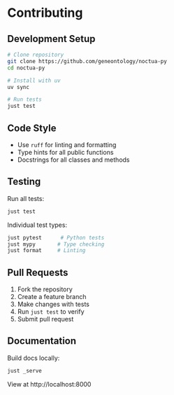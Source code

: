 # Contributing

## Development Setup

```bash
# Clone repository
git clone https://github.com/geneontology/noctua-py
cd noctua-py

# Install with uv
uv sync

# Run tests
just test
```

## Code Style

- Use `ruff` for linting and formatting
- Type hints for all public functions
- Docstrings for all classes and methods

## Testing

Run all tests:
```bash
just test
```

Individual test types:
```bash
just pytest      # Python tests
just mypy       # Type checking
just format     # Linting
```

## Pull Requests

1. Fork the repository
2. Create a feature branch
3. Make changes with tests
4. Run `just test` to verify
5. Submit pull request

## Documentation

Build docs locally:
```bash
just _serve
```

View at http://localhost:8000